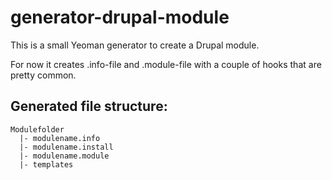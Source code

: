 # generator-drupal-module

This is a small Yeoman generator to create a Drupal module.

For now it creates .info-file and .module-file with a couple of hooks that
are pretty common.

## Generated file structure:

    Modulefolder
      |- modulename.info
      |- modulename.install
      |- modulename.module
      |- templates
